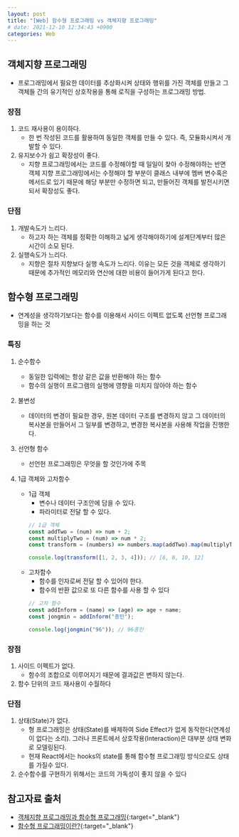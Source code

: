 ```yaml
---
layout: post
title: "[Web] 함수형 프로그래밍 vs 객체지향 프로그래밍"
# date: 2021-12-10 12:34:43 +0900
categories: Web
---
```


## 객체지향 프로그래밍
- 프로그래밍에서 필요한 데이터를 추상화시켜 상태와 행위를 가진 객체를 만들고 그 객체들 간의 유기적인 상호작용을 통해 로직을 구성하는 프로그래밍 방법.

### 장점
1. 코드 재사용이 용이하다.
    - 한 번 작성된 코드를 활용하여 동일한 객체를 만들 수 있다. 즉, 모듈화시켜서 개발할 수 있다.
2. 유지보수가 쉽고 확장성이 좋다.
    -  지향 프로그래밍에서는 코드를 수정해야할 때 일일이 찾아 수정해야하는 반면 객체 지향 프로그래밍에서는 수정해야 할 부분이 클래스 내부에 멤버 변수혹은 메서드로 있기 때문에 해당 부분만 수정하면 되고, 만들어진 객체를 발전시키면 되서 확장성도 좋다.

### 단점
1. 개발속도가 느리다.
    - 하고자 하는 객체를 정확한 이해하고 넓게 생각해야하기에 설계단계부터 많은 시간이 소모 된다.
2. 실행속도가 느리다.
    -  지향은 절차 지향보다 실행 속도가 느리다. 이유는 모든 것을 객체로 생각하기 때문에 추가적인 메모리와 연산에 대한 비용이 들어가게 된다고 한다.

## 함수형 프로그래밍
- 연계성을 생각하기보다는 함수를 이용해서 사이드 이펙트 없도록 선언형 프로그래밍을 하는 것

### 특징
1. 순수함수
    - 동일한 입력에는 항상 같은 값을 반환해야 하는 함수
    - 함수의 실행이 프로그램의 실행에 영향을 미치지 않아야 하는 함수
 
2. 불변성
    - 데이터의 변경이 필요한 경우, 원본 데이터 구조를 변경하지 않고 그 데이터의 복사본을 만들어서 그 일부를 변경하고, 변경한 복사본을 사용해 작업을 진행한다.  
3. 선언형 함수
    - 선언헌 프로그래밍은 무엇을 할 것인가에 주목  
4. 1급 객체와 고차함수
    - 1급 객체
      - 변수나 데이터 구조안에 담을 수 있다.
      - 파라미터로 전달 할 수 있다.
      ```javascript
      // 1급 객체
      const addTwo = (num) => num + 2;
      const multiplyTwo = (num) => num * 2;
      const transform = (numbers) => numbers.map(addTwo).map(multiplyTwo);

      console.log(transform([1, 2, 3, 4])); // [6, 8, 10, 12]
      ```
    - 고차함수
      - 함수를 인자로써 전달 할 수 있어야 한다.
      - 함수의 반환 값으로 또 다른 함수를 사용 할 수 있다
      ```javascript
      // 고차 함수
      const addInform = (name) => (age) => age + name;
      const jongmin = addInform("종민");

      console.log(jongmin("96")); // 96종민
      ```

### 장점
1. 사이드 이펙트가 없다.
    - 함수의 조합으로 이루어지기 때문에 결과값은 변하지 않는다.
2. 함수 단위의 코드 재사용이 수월하다

### 단점
1. 상태(State)가 없다.
    - 형 프로그래밍은 상태(State)를 배제하여 Side Effect가 없게 동작한다(연계성이 없다는 소리). 그러나 프론트에서 상호작용(Interaction)은 대부분 상태 변화로 모델링된다.
    -  현재 React에서는 hooks의 state를 통해 함수형 프로그래밍 방식으로도 상태를 가질수 있다.
2. 순수함수를 구현하기 위해서는 코드의 가독성이 좋지 않을 수 있다

## 참고자료 출처

- [객체지향 프로그래밍과 함수형 프로그래밍](https://velog.io/@huurray/%EA%B0%9D%EC%B2%B4%EC%A7%80%ED%96%A5-%ED%94%84%EB%A1%9C%EA%B7%B8%EB%9E%98%EB%B0%8D%EA%B3%BC-%ED%95%A8%EC%88%98%ED%98%95-%ED%94%84%EB%A1%9C%EA%B7%B8%EB%9E%98%EB%B0%8D){:target="\_blank"}
- [함수형 프로그래밍이란?](https://jongminfire.dev/%ED%95%A8%EC%88%98%ED%98%95-%ED%94%84%EB%A1%9C%EA%B7%B8%EB%9E%98%EB%B0%8D%EC%9D%B4%EB%9E%80){:target="\_blank"}

